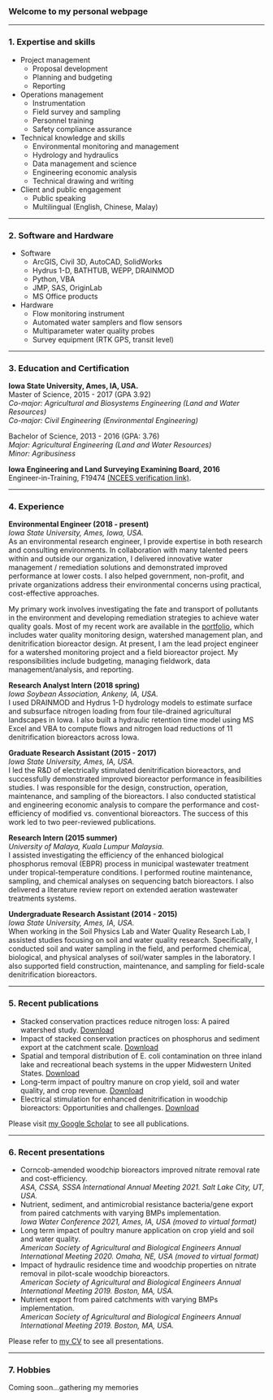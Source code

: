 ### Welcome to my personal webpage

---

### 1. Expertise and skills
- Project management
   -  Proposal development
   -  Planning and budgeting
   -  Reporting
- Operations management
   - Instrumentation 
   - Field survey and sampling
   - Personnel training
   - Safety compliance assurance
- Technical knowledge and skills
   - Environmental monitoring and management
   - Hydrology and hydraulics 
   - Data management and science
   - Engineering economic analysis
   - Technical drawing and writing
- Client and public engagement
   - Public speaking
   - Multilingual (English, Chinese, Malay)

---

### 2. Software and Hardware
- Software
   - ArcGIS, Civil 3D, AutoCAD, SolidWorks
   - Hydrus 1-D, BATHTUB, WEPP, DRAINMOD
   - Python, VBA
   - JMP, SAS, OriginLab
   - MS Office products
- Hardware
  - Flow monitoring instrument
  - Automated water samplers and flow sensors
  - Multiparameter water quality probes
  - Survey equipment (RTK GPS, transit level)

---

### 3. Education and Certification
__Iowa State University, Ames, IA, USA.__ <br>
Master of Science, 2015 - 2017 (GPA 3.92) <br>
_Co-major: Agricultural and Biosystems Engineering (Land and Water Resources) <br>
Co-major: Civil Engineering (Environmental Engineering)_ <br> 

Bachelor of Science, 2013 - 2016 (GPA: 3.76) <br>
_Major: Agricultural Engineering (Land and Water Resources) <br>
Minor: Agribusiness_ <br> 

__Iowa Engineering and Land Surveying Examining Board, 2016__ <br>
Engineer-in-Training, F19474 <a href="https://account.ncees.org/rn/1653761-901097-c6e1990" target="_blank" rel="noopener noreferrer">(NCEES verification link)</a>.

---

### 4. Experience
__Environmental Engineer (2018 - present)__ <br>
_Iowa State University, Ames, Iowa, USA._ <br>
As an environmental research engineer, I provide expertise in both research and consulting environments. In collaboration with many talented peers within and outside our organization, I delivered innovative water management / remediation solutions and demonstrated improved performance at lower costs. I also helped government, non-profit, and private organizations address their environmental concerns using practical, cost-effective approaches. <br>

My primary work involves investigating the fate and transport of pollutants in the environment and developing remediation strategies to achieve water quality goals. Most of my recent work are available in the <a href="/pdf/Ji Yeow Law - Portfolio.pdf " target="_blank" rel="noopener noreferrer">portfolio</a>, which includes water quality monitoring design, watershed management plan, and denitrification bioreactor design. At present, I am the lead project engineer for a watershed monitoring project and a field bioreactor project. My responsibilities include budgeting, managing fieldwork, data management/analysis, and reporting.

__Research Analyst Intern (2018 spring)__ <br>
_Iowa Soybean Association, Ankeny, IA, USA._ <br>
I used DRAINMOD and Hydrus 1-D hydrology models to estimate surface and subsurface nitrogen loading from four tile-drained agricultural landscapes in Iowa. I also built a hydraulic retention time model using MS Excel and VBA to compute flows and nitrogen load reductions of 11 denitrification bioreactors across Iowa.

__Graduate Research Assistant (2015 - 2017)__ <br>
_Iowa State University, Ames, IA, USA._ <br>
I led the R&D of electrically stimulated denitrification bioreactors, and successfully demonstrated improved bioreactor performance in feasibilities studies. I was responsible for the design, construction, operation, maintenance, and sampling of the bioreactors. I also conducted statistical and engineering economic analysis to compare the performance and cost-efficiency of modified vs. conventional bioreactors. The success of this work led to two peer-reviewed publications.
 
__Research Intern (2015 summer)__ <br>
_University of Malaya, Kuala Lumpur Malaysia._ <br>
I assisted investigating the efficiency of the enhanced biological phosphorus removal (EBPR) process in municipal wastewater treatment under tropical-temperature conditions. I performed routine maintenance, sampling, and chemical analyses on sequencing batch bioreactors. I also delivered a literature review report on extended aeration wastewater treatments systems.

__Undergraduate Research Assistant (2014 - 2015)__ <br>
_Iowa State University, Ames, IA, USA._ <br>
When working in the Soil Physics Lab and Water Quality Research Lab, I assisted studies focusing on soil and water quality research. Specifically, I  conducted soil and water sampling in the field, and performed chemical, biological, and physical analyses of soil/water samples in the laboratory. I also supported field construction, maintenance, and sampling for field-scale denitrification bioreactors.

---

### 5. Recent publications
-	Stacked conservation practices reduce nitrogen loss: A paired watershed study. <a href="https://doi.org/10.1016/j.jenvman.2021.114053" target="_blank" rel="noopener noreferrer">Download</a> <br>
-	Impact of stacked conservation practices on phosphorus and sediment export at the catchment scale. <a href="https://doi.org/10.1002/jeq2.20140" target="_blank" rel="noopener noreferrer">Download</a> <br>
-	Spatial and temporal distribution of E. coli contamination on three inland lake and recreational beach systems in the upper Midwestern United States. <a href="https://doi.org/10.1016/j.scitotenv.2020.137846" target="_blank" rel="noopener noreferrer">Download</a> <br>
-	Long-term impact of poultry manure on crop yield, soil and water quality, and crop revenue. <a href="https://doi.org/10.1016/j.jenvman.2019.109582" target="_blank" rel="noopener noreferrer">Download</a> <br>
-	Electrical stimulation for enhanced denitrification in woodchip bioreactors: Opportunities and challenges. <a href="https://doi.org/10.1016/j.ecoleng.2017.10.002" target="_blank" rel="noopener noreferrer">Download</a> <br>

Please visit <a href="https://scholar.google.com/citations?hl=en&user=WJfo4p8AAAAJ" target="_blank" rel="noopener noreferrer">my Google Scholar</a> to see all publications.

---

### 6. Recent presentations
-	Corncob-amended woodchip bioreactors improved nitrate removal rate and cost-efficiency. <br> 
_ASA, CSSA, SSSA International Annual Meeting 2021. Salt Lake City, UT, USA._ <br>
-	Nutrient, sediment, and antimicrobial resistance bacteria/gene export from paired catchments with varying BMPs implementation. <br>
_Iowa Water Conference 2021, Ames, IA, USA (moved to virtual format)_ <br>
-	Long term impact of poultry manure application on crop yield and soil and water quality. <br>
_American Society of Agricultural and Biological Engineers Annual International Meeting 2020. Omaha, NE, USA (moved to virtual format)_ <br>
-	Impact of hydraulic residence time and woodchip properties on nitrate removal in pilot-scale woodchip bioreactors. <br>
_American Society of Agricultural and Biological Engineers Annual International Meeting 2019. Boston, MA, USA._ <br>
-	Nutrient export from paired catchments with varying BMPs implementation. <br>
_American Society of Agricultural and Biological Engineers Annual International Meeting 2019. Boston, MA, USA._ <br>

Please refer to <a href="/pdf/Ji Yeow Law - CV.pdf " target="_blank" rel="noopener noreferrer">my CV</a> to see all presentations.

---

### 7. Hobbies
Coming soon...gathering my memories
